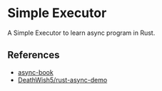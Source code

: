 # Simple Executor
A Simple Executor to learn async program in Rust.

## References
- [async-book](https://rust-lang.github.io/async-book/)
- [DeathWish5/rust-async-demo](https://github.com/DeathWish5/rust-async-demo/blob/master/simple_executor/src/executor.rs)